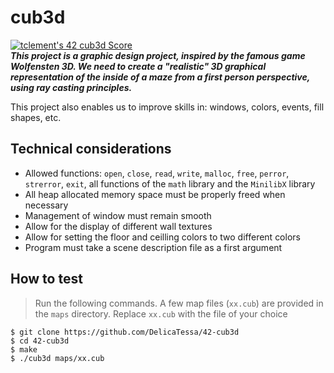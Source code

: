# cub3d
[![tclement's 42 cub3d Score](https://badge42.vercel.app/api/v2/cl59lbrtc003009jqom2qgm4z/project/2004455)](https://github.com/JaeSeoKim/badge42)<br>
***This project is a graphic design project, inspired by the famous game Wolfensten 3D. We need to create a "realistic" 3D graphical representation of the inside of a maze from a first person perspective, using ray casting principles.***

This project also enables us to improve skills in: windows, colors, events, fill shapes, etc.

## Technical considerations

- Allowed functions: ```open```, ```close```, ```read```, ```write```, ```malloc```, ```free```, ```perror```, ```strerror```, ```exit```, all functions of the ```math``` library and the ```MinilibX``` library
- All heap allocated memory space must be properly freed when necessary
- Management of window must remain smooth
- Allow for the display of different wall textures
- Allow for setting the floor and ceilling colors to two different colors
- Program must take a scene description file as a first argument

## How to test

> Run the following commands. A few map files (```xx.cub```) are provided in the ```maps``` directory. Replace ```xx.cub``` with the file of your choice

```shell
$ git clone https://github.com/DelicaTessa/42-cub3d
$ cd 42-cub3d
$ make
$ ./cub3d maps/xx.cub
